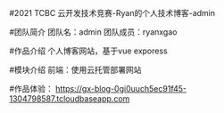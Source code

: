 #2021 TCBC 云开发技术竞赛-Ryan的个人技术博客-admin

#团队简介
团队名：admin   团队成员：ryanxgao

#作品介绍
个人博客网站，基于vue exporess

#模块介绍
前端：使用云托管部署网站

#作品体验：
https://gx-blog-0gi0uuch5ec91f45-1304798587.tcloudbaseapp.com
